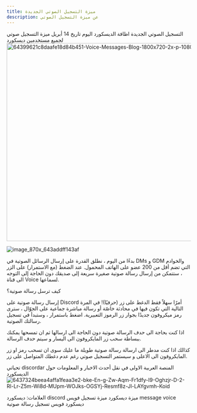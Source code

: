 ```yaml
---
title: ميزة التسجيل الصوتي الجديدة
description: عن ميزة التسجيل الصوتي
---
```

 التسجيل الصوتي الجديدة
اظافة الديسكورد اليوم تاريخ 14 أبريل ميزة التسجيل صوتي لجميع مستخدمين ديسكورد
<img width="540" alt="64399621c8daafe18d84b451-Voice-Messages-Blog-1800x720-2x-p-1080" src="https://github.com/repobot-bo/vite/assets/69330652/f7af8267-b1b7-4c91-9287-e60a13ac6056">

![image_870x_643addff143af](https://github.com/repobot-bo/vite/assets/69330652/429a61d1-357b-4a52-b654-c710070dc031)


بدءًا من اليوم ، نطلق القدرة على إرسال الرسائل الصوتية في DMs و GDM والخوادم التي تضم أقل من 200 عضو على الهاتف المحمول. عند الضغط (مع الاستمرار) على الزر ، ستتمكن من إرسال رسالة صوتية صغيرة سريعة إلى صديقك دون الحاجة إلى التوجه الى قناة Voice لسماعها.

كيف ترسل رسالة صوتية؟

إرسال رسالة صوتية على Discord أمرًا سهلاً فقط الدغط على زر (حرفيًا)! في المرة التالية التي تكون فيها في محادثة خاصّة أو رسالة مباشرة جماعية على الجوّال ، سترى رمز ميكروفون جديدًا بجوار زر الرموز التعبيرية. اضغط باستمرار ، وستبدأ في تسجيل رسالتك الصوتية.

اذا كنت بحاجة الى حدف الرسالة صوتية دون الحاجة الى ارسالها ثم ان تمسحها يمكنك ببساطة سحب زر المايكروفون الى اليسار و سيتم حدف الرسالة.

كذالك اذا كنت مدطر الى ارسالة رسالة صوتية طويلة ما عليك سوى ان تسحب رمز او زر المايكروفون الى الاعلى و سيستمر التسجيل صوتي رغم عدم دغطك المتواصل على زر.

تحياتي discordar المنصة العربية الاولى في نقل أحدث الاخبار و المعلومات حول الديسكورد
![6437324beea4affa1feaa3e2-bke-En-g-Zw-Aqm-Fr1dfy-I9-Oghzjr-D-2-Rl-Lr-Z5m-Wi8d-MUpm-WOJks-OGSYj-Resmf8z-Jl-LAYgvmh-Koid](https://github.com/repobot-bo/vite/assets/69330652/5e5813ac-ec06-41d3-8f8c-87b777c91c43)


العلامات:
ديسكورد
discord
ميزة ديسكورد
ميزة تسجيل فويس
message voice
ديسكورد فويس
تسجيل رسالة صوتية








